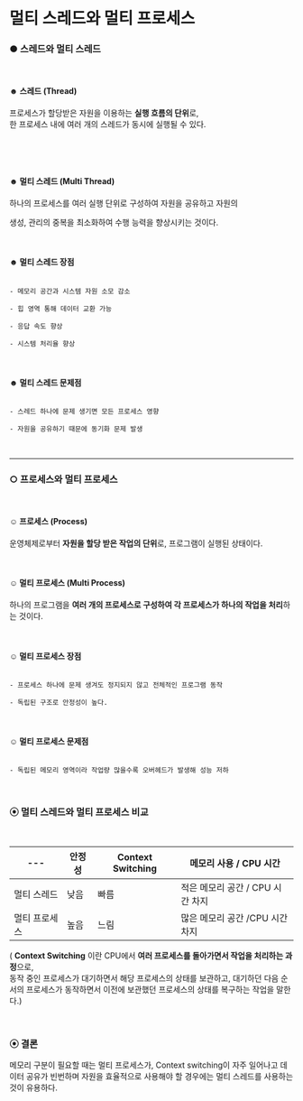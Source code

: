 멀티 스레드와 멀티 프로세스
===========

### ● 스레드와 멀티 스레드

&nbsp;
#### ☻ 스레드 (Thread)

프로세스가 할당받은 자원을 이용하는 **실행 흐름의 단위**로,  
한 프로세스 내에 여러 개의 스레드가 동시에 실행될 수 있다.


&nbsp;

​

#### ☻ 멀티 스레드 (Multi Thread)

하나의 프로세스를 여러 실행 단위로 구성하여 자원을 공유하고 자원의 

생성, 관리의 중복을 최소화하여 수행 능력을 향상시키는 것이다.

​


#### ☻ 멀티 스레드 장점

```

- 메모리 공간과 시스템 자원 소모 감소

- 힙 영역 통해 데이터 교환 가능

- 응답 속도 향상

- 시스템 처리율 향상

```
​


#### ☻ 멀티 스레드 문제점

```

- 스레드 하나에 문제 생기면 모든 프로세스 영향

- 자원을 공유하기 때문에 동기화 문제 발생

```

&nbsp;

----

### ○ 프로세스와 멀티 프로세스

​

#### ☺︎ 프로세스 (Process)

운영체제로부터 **자원을 할당 받은 작업의 단위**로, 프로그램이 실행된 상태이다.


​

#### ☺︎ 멀티 프로세스 (Multi Process)

하나의 프로그램을 **여러 개의 프로세스로 구성하여 각 프로세스가 하나의 작업을 처리**하는 것이다.

​


#### ☺︎ 멀티 프로세스 장점
```

- 프로세스 하나에 문제 생겨도 정지되지 않고 전체적인 프로그램 동작

- 독립된 구조로 안정성이 높다.

```

​


#### ☺︎ 멀티 프로세스 문제점

```

- 독립된 메모리 영역이라 작업량 많을수록 오버헤드가 발생해 성능 저하

```
​


### ⦿  멀티 스레드와 멀티 프로세스 비교

​

|---|안정성|Context Switching|메모리 사용 / CPU 시간|
|---|----|-----------------|-------------------|
|멀티 스레드|낮음|빠름|적은 메모리 공간 / CPU 시간 차지|
|멀티 프로세스|높음|느림|많은 메모리 공간 /CPU 시간 차지|

( **Context Switching** 이란 CPU에서 **여러 프로세스를 돌아가면서 작업을 처리하는 과정**으로,  
동작 중인 프로세스가 대기하면서 해당 프로세스의 상태를 보관하고, 대기하던 다음 순서의 프로세스가 동작하면서 이전에 보관했던 프로세스의 상태를 복구하는 작업을 말한다.)

​

### ⦿ 결론

메모리 구분이 필요할 때는 멀티 프로세스가, Context switching이 자주 일어나고 데이터 공유가 빈번하며 자원을 효율적으로 사용해야 할 경우에는 멀티 스레드를 사용하는 것이 유용하다.

